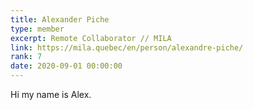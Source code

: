 ```yaml
---
title: Alexander Piche
type: member
excerpt: Remote Collaborator // MILA
link: https://mila.quebec/en/person/alexandre-piche/
rank: 7
date: 2020-09-01 00:00:00
---
```


Hi my name is Alex.
